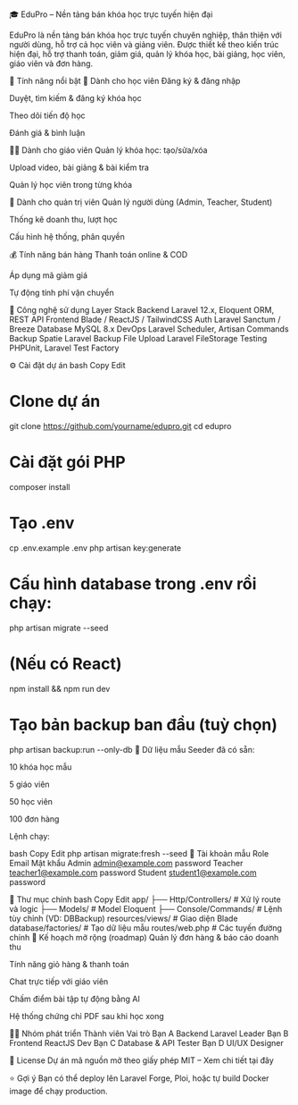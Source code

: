 🎓 EduPro – Nền tảng bán khóa học trực tuyến hiện đại

EduPro là nền tảng bán khóa học trực tuyến chuyên nghiệp, thân thiện với người dùng, hỗ trợ cả học viên và giảng viên. Được thiết kế theo kiến trúc hiện đại, hỗ trợ thanh toán, giảm giá, quản lý khóa học, bài giảng, học viên, giáo viên và đơn hàng.

🚀 Tính năng nổi bật
🎯 Dành cho học viên
Đăng ký & đăng nhập

Duyệt, tìm kiếm & đăng ký khóa học

Theo dõi tiến độ học

Đánh giá & bình luận

🧑‍🏫 Dành cho giáo viên
Quản lý khóa học: tạo/sửa/xóa

Upload video, bài giảng & bài kiểm tra

Quản lý học viên trong từng khóa

💼 Dành cho quản trị viên
Quản lý người dùng (Admin, Teacher, Student)

Thống kê doanh thu, lượt học

Cấu hình hệ thống, phân quyền

💰 Tính năng bán hàng
Thanh toán online & COD

Áp dụng mã giảm giá

Tự động tính phí vận chuyển

🔧 Công nghệ sử dụng
Layer	Stack
Backend	Laravel 12.x, Eloquent ORM, REST API
Frontend	Blade / ReactJS / TailwindCSS
Auth	Laravel Sanctum / Breeze
Database	MySQL 8.x
DevOps	Laravel Scheduler, Artisan Commands
Backup	Spatie Laravel Backup
File Upload	Laravel FileStorage
Testing	PHPUnit, Laravel Test Factory

⚙️ Cài đặt dự án
bash
Copy
Edit
# Clone dự án
git clone https://github.com/yourname/edupro.git
cd edupro

# Cài đặt gói PHP
composer install

# Tạo .env
cp .env.example .env
php artisan key:generate

# Cấu hình database trong .env rồi chạy:
php artisan migrate --seed

# (Nếu có React)
npm install && npm run dev

# Tạo bản backup ban đầu (tuỳ chọn)
php artisan backup:run --only-db
🧪 Dữ liệu mẫu
Seeder đã có sẵn:

10 khóa học mẫu

5 giáo viên

50 học viên

100 đơn hàng

Lệnh chạy:

bash
Copy
Edit
php artisan migrate:fresh --seed
🔐 Tài khoản mẫu
Role	Email	Mật khẩu
Admin	admin@example.com	password
Teacher	teacher1@example.com	password
Student	student1@example.com	password

🧩 Thư mục chính
bash
Copy
Edit
app/
├── Http/Controllers/      # Xử lý route và logic
├── Models/                # Model Eloquent
├── Console/Commands/      # Lệnh tùy chỉnh (VD: DBBackup)
resources/views/           # Giao diện Blade
database/factories/        # Tạo dữ liệu mẫu
routes/web.php             # Các tuyến đường chính
🎯 Kế hoạch mở rộng (roadmap)
 Quản lý đơn hàng & báo cáo doanh thu

 Tính năng giỏ hàng & thanh toán

 Chat trực tiếp với giáo viên

 Chấm điểm bài tập tự động bằng AI

 Hệ thống chứng chỉ PDF sau khi học xong

👨‍💻 Nhóm phát triển
Thành viên	Vai trò
Bạn A	Backend Laravel Leader
Bạn B	Frontend ReactJS Dev
Bạn C	Database & API Tester
Bạn D	UI/UX Designer

📄 License
Dự án mã nguồn mở theo giấy phép MIT – Xem chi tiết tại đây

⭐ Gợi ý
Bạn có thể deploy lên Laravel Forge, Ploi, hoặc tự build Docker image để chạy production.
